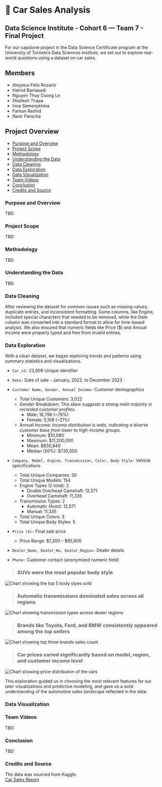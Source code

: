 # 🚗 Car Sales Analysis 

## Data Science Institute - Cohort 6 — Team 7 - Final Project
For our capstone project in the Data Science Certificate program at the University of Toronto’s Data Sciences Institute, we set out to explore real-world questions using a dataset on car sales. 

<!-- Entered name as per the Team project list. Should we order it by first or last name or leave it as is? -->
## Members
- Aloysius Felix Rozario 
- Hamid Baniasadi
- Nguyen Thuy Duong Le
- Shailesh Thapa
- Inna Semenykhina
- Farhan Rashid
- Nasir Paracha

<!-- We can share ownership of this section -->
## Project Overview
- [Purpose and Overview](#purpose-and-overview) <!-- ST, IS-->
- [Project Scope](#project-scope) <!-- DL-->
- [Methodology](#methodology) <!-- IS -->
- [Understanding the Data](#understanding-the-data) <!-- Can be deleted -->
- [Data Cleaning](#data-cleaning) <!-- AL -->
- [Data Exploration](#data-exploration) <!-- AL -->
- [Data Visualization](#data-visualization) <!-- TBD -->
- [Team Videos](#team-videos) <!-- TBD -->
- [Conclusion](#conclusion) <!-- TBD -->
- [Credits and Source](#credits)

### Purpose and Overview 
TBD

### Project Scope
TBD

### Methodology
TBD

### Understanding the Data
TBD

### Data Cleaning
After reviewing the dataset for common issues such as missing values, duplicate entries, and inconsistent formatting. Some columns, like Engine, included special characters that needed to be removed, while the Date column was converted into a standard format to allow for time-based analysis. We also ensured that numeric fields like Price ($) and Annual Income were properly typed and free from invalid entries.

### Data Exploration
With a clean dataset, we began exploring trends and patterns using summary statistics and visualizations. 

- ```Car_id:``` 23,906 Unique identifier

- ```Date:``` Date of sale - January, 2022, to December 2023

- ```Customer Name, Gender, Annual Income:``` Customer demographics
    * Total Unique Customers: 3,022
    * Gender Breakdown: 
_This skew suggests a strong male majority in recorded customer profiles._
        * Male: 18,798 (~79%)
        * Female: 5,108 (~21%)
    * Annual Income:
_Income distribution is wide, indicating a diverse customer base from lower to high-income groups._
        * Minimum: $10,080
        * Maximum: $11,200,000
        * Mean: $830,840
        * Median (50%): $735,000
- ```Company, Model, Engine, Transmission, Color, Body Style:``` Vehicle specifications
    * Total Unique Companies: 30
    * Total Unique Models: 154
    * Engine Types (2 total): 2
        * Double Overhead Camshaft: 12,571
        * Overhead Camshaft: 11,335
    * Transmission Types: 2
        * Automatic (Auto): 12,571
        * Manual: 11,335
    * Total Unique Colors: 3
    * Total Unique Body Styles: 5

- ```Price ($):``` Final sale price
    * Price Range: $1,200 – $85,800

- ```Dealer_Name, Dealer_No, Dealer_Region:``` Dealer details

- ```Phone:``` Customer contact (anonymized numeric field)

> ### SUVs were the most popular body style

![Chart showing the top 5 body styes sold](/Top%205%20Body%20Styles%20Sold.png)

> ### Automatic transmissions dominated sales across all regions

![Chart showing transmission types across dealer regions](/Transmission%20Types%20Across%20Dealer%20Regions.png)

> ### Brands like Toyota, Ford, and BMW consistently appeared among the top sellers

![Chart showing top three brands sales count](/Sales%20Count%20For%20Toyota,%20Ford,%20And%20BMW.png)

> ### Car prices varied significantly based on model, region, and customer income level

![Chart showing price distribution of the cars](/Distribution%20of%20Car%20Prices.png)

This exploration guided us in choosing the most relevant features for our later visualizations and predictive modeling, and gave us a solid understanding of the automotive sales landscape reflected in the data.

### Data Visualization

### Team Videos
TBD

### Conclusion
TBD

### Credits and Source
The data was sourced from Kaggle.\
[Car Sales Report](https://www.kaggle.com/datasets/missionjee/car-sales-report/data)
